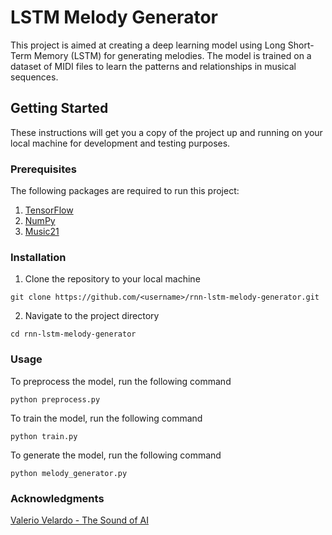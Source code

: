 # LSTM Melody Generator

This project is aimed at creating a deep learning model using Long Short-Term Memory (LSTM) for generating melodies. The model is trained on a dataset of MIDI files to learn the patterns and relationships in musical sequences.

## Getting Started
These instructions will get you a copy of the project up and running on your local machine for development and testing purposes.

### Prerequisites
The following packages are required to run this project:
1. [TensorFlow](https://www.tensorflow.org/install)
2. [NumPy](https://numpy.org/)
3. [Music21](http://web.mit.edu/music21/)

### Installation
1. Clone the repository to your local machine

`git clone https://github.com/<username>/rnn-lstm-melody-generator.git`

2. Navigate to the project directory

`cd rnn-lstm-melody-generator`

### Usage
To preprocess the model, run the following command

`python preprocess.py`

To train the model, run the following command

`python train.py`

To generate the model, run the following command

`python melody_generator.py`

### Acknowledgments

[Valerio Velardo - The Sound of AI](https://www.youtube.com/@ValerioVelardoTheSoundofAI)

